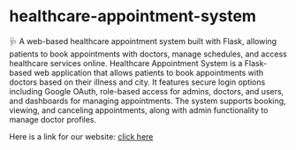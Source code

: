 # healthcare-appointment-system
🩺 A web-based healthcare appointment system built with Flask, allowing patients to book appointments with doctors, manage schedules, and access healthcare services online.
Healthcare Appointment System is a Flask-based web application that allows patients to book appointments with doctors based on their illness and city. It features secure login options including Google OAuth, role-based access for admins, doctors, and users, and dashboards for managing appointments. The system supports booking, viewing, and canceling appointments, along with admin functionality to manage doctor profiles.

Here is a link for our website: <a href="https://healthcare-appointment-system-rklg.onrender.com/">click here</a>

